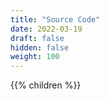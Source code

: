 ```yaml
---
title: "Source Code"
date: 2022-03-19
draft: false
hidden: false
weight: 100
---
```


{{% children %}}